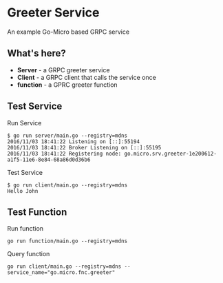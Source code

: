 # Greeter Service

An example Go-Micro based GRPC service

## What's here?

- **Server** - a GRPC greeter service
- **Client** - a GRPC client that calls the service once
- **function** - a GPRC greeter function

## Test Service

Run Service
```
$ go run server/main.go --registry=mdns
2016/11/03 18:41:22 Listening on [::]:55194
2016/11/03 18:41:22 Broker Listening on [::]:55195
2016/11/03 18:41:22 Registering node: go.micro.srv.greeter-1e200612-a1f5-11e6-8e84-68a86d0d36b6
```

Test Service
```
$ go run client/main.go --registry=mdns
Hello John
```

## Test Function

Run function

```
go run function/main.go --registry=mdns
```

Query function

```
go run client/main.go --registry=mdns --service_name="go.micro.fnc.greeter"
```
